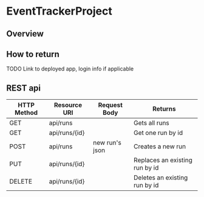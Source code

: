 # EventTrackerProject


## Overview

## How to return
TODO Link to deployed app, login info if applicable

## REST api

| HTTP Method | Resource URI | Request Body | Returns |
|-------------|--------------|--------------|---------|
| GET         | api/runs	   |              | Gets all runs|
| GET         | api/runs/{id} |   | 	Get one run by id |
|	POST        | api/runs |	new run's json | Creates a new run |
| PUT         | api/runs/{id}	| | Replaces an existing run by id |
|	DELETE      | api/runs/{id}	| | Deletes an existing run by id |
